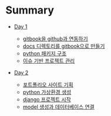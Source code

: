 # Summary

* [Day 1]()
    * [gitbook을 github과 연동하기](chapter-1/gitbook.md)
    * [docs 디렉토리를 gitbook으로 만들기](chapter-1/gitbook_structure.md)
    * [python 패키지 구조](chapter-1/python_package.md)
    * [이슈 기반 프로젝트 관리](chapter-1/project.md)
    
* [Day 2]()
    * [포트폴리오 사이트 기획](chapter-2/planning.md)
    * [python 가상환경 생성](chapter-2/virtualenv.md)
    * [django 프로젝트 시작](chapter-2/django_project.md)
    * [model 생성과 데이터베이스 연결](chapter-2/model_database.md)
    